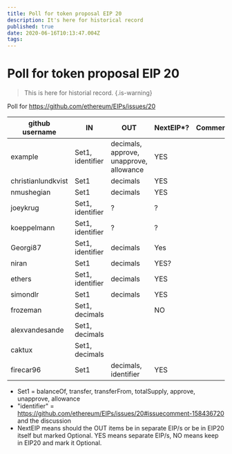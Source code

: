 ```yaml
---
title: Poll for token proposal EIP 20
description: It's here for historical record
published: true
date: 2020-06-16T10:13:47.004Z
tags: 
---
```


# Poll for token proposal EIP 20
> This is here for historial record.
{.is-warning}

Poll for https://github.com/ethereum/EIPs/issues/20

github username | IN       | OUT      | NextEIP*? | Comments
----------------|----------------|---------------|-----------------------------------|---------
example           |  Set1, identifier | decimals, approve, unapprove, allowance | YES |
christianlundkvist|  Set1             | decimals                                | YES |
nmushegian        |  Set1             | decimals                                | YES |
joeykrug          |  Set1, identifier | ?                                       | ?   |
koeppelmann       |  Set1, identifier | ?                                       | ?   |
Georgi87          |  Set1, identifier | decimals                                | Yes |
niran             |  Set1             | decimals                                | YES?|
ethers            |  Set1, identifier | decimals                                | YES |
simondlr          |  Set1             | decimals                                | YES |
frozeman          |  Set1, decimals   |                                         | NO  |
alexvandesande    |  Set1, decimals   |                                         |     |
caktux            |  Set1, decimals   |                                         |     |
firecar96         |  Set1             | decimals, identifier                    | YES |


* Set1 = balanceOf, transfer, transferFrom, totalSupply, approve, unapprove, allowance
* "identifier" = https://github.com/ethereum/EIPs/issues/20#issuecomment-158436720 and the discussion
* NextEIP means should the OUT items be in separate EIP/s or be in EIP20 itself but marked Optional.  YES means separate EIP/s, NO means keep in EIP20 and mark it Optional.
